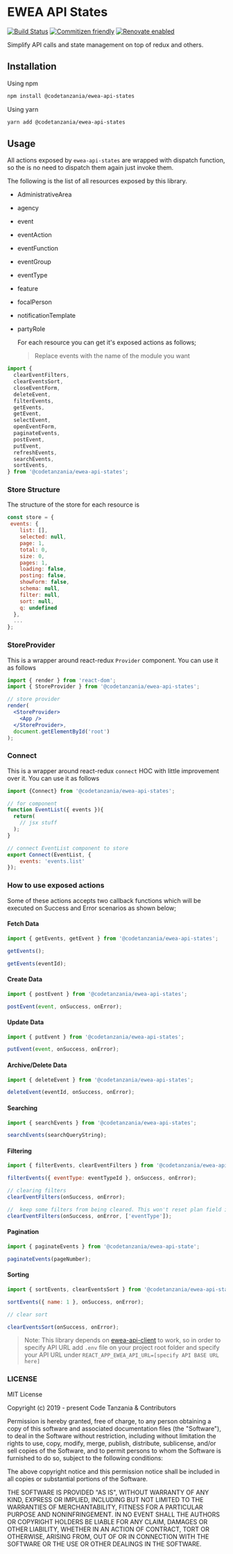 # EWEA API States

[![Build Status](https://travis-ci.org/CodeTanzania/ewea-api-states.svg?branch=develop)](https://travis-ci.org/CodeTanzania/ewea-api-states)
[![Commitizen friendly](https://img.shields.io/badge/commitizen-friendly-brightgreen.svg)](http://commitizen.github.io/cz-cli/)
[![Renovate enabled](https://img.shields.io/badge/renovate-enabled-brightgreen.svg)](https://renovatebot.com/)

Simplify API calls and state management on top of redux and others.

## Installation

Using npm

```sh
npm install @codetanzania/ewea-api-states
```

Using yarn

```sh
yarn add @codetanzania/ewea-api-states
```

## Usage

All actions exposed by `ewea-api-states` are wrapped with dispatch function, so the is no need to dispatch them again just invoke them.

The following is the list of all resources exposed by this library.

- AdministrativeArea
- agency
- event
- eventAction
- eventFunction
- eventGroup
- eventType
- feature
- focalPerson
- notificationTemplate
- partyRole

  For each resource you can get it's exposed actions as follows;

  > Replace events with the name of the module you want

```js
import {
  clearEventFilters,
  clearEventsSort,
  closeEventForm,
  deleteEvent,
  filterEvents,
  getEvents,
  getEvent,
  selectEvent,
  openEventForm,
  paginateEvents,
  postEvent,
  putEvent,
  refreshEvents,
  searchEvents,
  sortEvents,
} from '@codetanzania/ewea-api-states';
```

### Store Structure

The structure of the store for each resource is

```js
const store = {
 events: {
    list: [],
    selected: null,
    page: 1,
    total: 0,
    size: 0,
    pages: 1,
    loading: false,
    posting: false,
    showForm: false,
    schema: null,
    filter: null,
    sort: null,
    q: undefined
  },
  ...
};
```

### StoreProvider

This is a wrapper around react-redux `Provider` component. You can use it as follows

```jsx
import { render } from 'react-dom';
import { StoreProvider } from '@codetanzania/ewea-api-states';

// store provider
render(
  <StoreProvider>
    <App />
  </StoreProvider>,
  document.getElementById('root')
);
```

### Connect

This is a wrapper around react-redux `connect` HOC with little improvement over it. You can use it as follows

```js
import {Connect} from '@codetanzania/ewea-api-states';

// for component
function EventList({ events }){
  return(
    // jsx stuff
  );
}

// connect EventList component to store
export Connect(EventList, {
    events: 'events.list'
});

```

### How to use exposed actions

Some of these actions accepts two callback functions which will be executed on Success and Error scenarios as shown below;

#### Fetch Data

```js
import { getEvents, getEvent } from '@codetanzania/ewea-api-states';

getEvents();

getEvents(eventId);
```

#### Create Data

```js
import { postEvent } from '@codetanzania/ewea-api-states';

postEvent(event, onSuccess, onError);
```

#### Update Data

```js
import { putEvent } from '@codetanzania/ewea-api-states';

putEvent(event, onSuccess, onError);
```

#### Archive/Delete Data

```js
import { deleteEvent } from '@codetanzania/ewea-api-states';

deleteEvent(eventId, onSuccess, onError);
```

#### Searching

```js
import { searchEvents } from '@codetanzania/ewea-api-states';

searchEvents(searchQueryString);
```

#### Filtering

```js
import { filterEvents, clearEventFilters } from '@codetanzania/ewea-api-states';

filterEvents({ eventType: eventTypeId }, onSuccess, onError);

// clearing filters
clearEventFilters(onSuccess, onError);

//  keep some filters from being cleared. This won't reset plan field in filter object
clearEventFilters(onSuccess, onError, ['eventType']);
```

#### Pagination

```js
import { paginateEvents } from '@codetanzania/ewea-api-state';

paginateEvents(pageNumber);
```

#### Sorting

```js
import { sortEvents, clearEventsSort } from '@codetanzania/ewea-api-state';

sortEvents({ name: 1 }, onSuccess, onError);

// clear sort

clearEventsSort(onSuccess, onError);
```

> Note: This library depends on [ewea-api-client](https://github.com/CodeTanzania/ewea-api-client) to work, so in order to specify API URL add `.env` file on your project root folder and specify your API URL under `REACT_APP_EWEA_API_URL=[specify API BASE URL here]`

### LICENSE

MIT License

Copyright (c) 2019 - present Code Tanzania & Contributors

Permission is hereby granted, free of charge, to any person obtaining a copy of this software and associated documentation files (the "Software"), to deal in the Software without restriction, including without limitation the rights to use, copy, modify, merge, publish, distribute, sublicense, and/or sell copies of the Software, and to permit persons to whom the Software is furnished to do so, subject to the following conditions:

The above copyright notice and this permission notice shall be included in all copies or substantial portions of the Software.

THE SOFTWARE IS PROVIDED "AS IS", WITHOUT WARRANTY OF ANY KIND, EXPRESS OR IMPLIED, INCLUDING BUT NOT LIMITED TO THE WARRANTIES OF MERCHANTABILITY, FITNESS FOR A PARTICULAR PURPOSE AND NONINFRINGEMENT. IN NO EVENT SHALL THE AUTHORS OR COPYRIGHT HOLDERS BE LIABLE FOR ANY CLAIM, DAMAGES OR OTHER LIABILITY, WHETHER IN AN ACTION OF CONTRACT, TORT OR OTHERWISE, ARISING FROM, OUT OF OR IN CONNECTION WITH THE SOFTWARE OR THE USE OR OTHER DEALINGS IN THE SOFTWARE.
